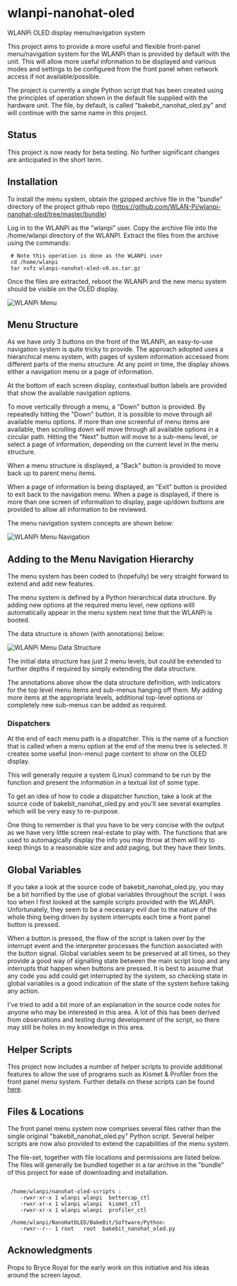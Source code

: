 # wlanpi-nanohat-oled
WLANPi OLED display menu/navigation system

This project aims to provide a more useful and flexible front-panel menu/navigation system for the WLANPi than is provided by default with the unit. This will allow more useful information to be displayed and various modes and settings to be configured from the front panel when network access if not available/possible.

The project is currently a single Python script that has been created using the principles of operation shown in the default file supplied with the hardware unit. The file, by default, is called "bakebit_nanohat_oled.py" and will continue with the same name in this project.

## Status

This project is now ready for beta testing. No further significant changes are anticipated in the short term.

## Installation

To install the menu system, obtain the gzipped archive file in the "bundle" directory of the project github repo (https://github.com/WLAN-Pi/wlanpi-nanohat-oled/tree/master/bundle)

Log in to the WLANPi as the "wlanpi" user. Copy the archive file into the /home/wlanpi directory of the WLANPI. Extract the files from the archive using the commands:

```
 # Note this operation is done as the WLANPi user
 cd /home/wlanpi
 tar xvfz wlanpi-nanohat-oled-v0.xx.tar.gz
```

Once the files are extracted, reboot the WLANPi and the new menu system should be visible on the OLED display.

![WLANPi Menu](https://github.com/WLAN-Pi/BakeBit/blob/master/Software/Python/docs/images/wlanpi_menu.jpg)

## Menu Structure

As we have only 3 buttons on the front of the WLANPi, an easy-to-use navigation system is quite tricky to provide. The approach adopted uses a hierarchical menu system, with pages of system information accessed from different parts of the menu structure. At any point in time, the display shows either a navigation menu or a page of information.

At the bottom of each screen display, contextual button labels are provided that show the available navigation options.

To move vertically through a menu, a "Down" button is provided. By repeatedly hitting the "Down" button, it is possible to move through all available menu options. If more than one screenful of menu items are available, then scrolling down will move through all available options in a circular path. Hitting the "Next" button will move to a sub-menu level, or select a page of information, depending on the current level in the menu structure.

When a menu structure is displayed, a "Back" button is provided to move back up to parent menu items. 

When a page of information is being displayed, an "Exit" button is provided to exit back to the navigation menu. When a page is displayed, if there is more than one screen of information to display, page up/down buttons are provided to allow all information to be reviewed.

The menu navigation system concepts are shown below:


![WLANPi Menu Navigation](https://github.com/WLAN-Pi/BakeBit/blob/master/Software/Python/docs/images/Navigation.png)


## Adding to the Menu Navigation Hierarchy

The menu system has been coded to (hopefully) be very straight forward to extend and add new features.

The menu system is defined by a Python hierarchical data structure. By adding new options at the required menu level, new options willl automatically appear in the menu system next time that the WLANPi is booted.

The data structure is shown (with annotations) below:


![WLANPi Menu Data Structure](https://github.com/WLAN-Pi/BakeBit/blob/master/Software/Python/docs/images/Menu_Data_Structure.png)

The initial data structure has just 2 menu levels, but could be extended to further depths if required by simply extending the data structure.

The annotations above show the data structure definition, with indicators for the top level menu items and sub-menus hanging off them. My adding more items at the appropriate levels, additional top-level options or completely new sub-menus can be added as required.

### Dispatchers

At the end of each menu path is a dispatcher. This is the name of a function that is called when a menu option at the end of the menu tree is selected. It creates some useful (non-menu) page content to show on the OLED display.

This will generally require a system (Linux) command to be run by the function and present the information in a textual list of some type. 

To get an idea of how to code a dispatcher function, take a look at the source code of bakebit_nanohat_oled.py and you'll see several examples which will be very easy to re-purpose. 

One thing to remember is that you have to be very concise with the output as we have very little screen real-estate to play with. The functions that are used to automagically display the info you may throw at them will try to keep things to a reasonable size and add paging, but they have their limits.


## Global Variables

If you take a look at the source code of bakebit_nanohat_oled.py, you may be a bit horrified by the use of global variables throughout the script. I was too when I first looked at the sample scripts provided with the WLANPi. Unfortunately, they seem to be a necessary evil due to the nature of the whole thing being driven by system interrupts each time a front panel button is pressed.

When a button is pressed, the flow of the script is taken over by the interrupt event and the interpreter processes the function associated with the button signal. Global variables seem to be preserved at all times, so they provide a good way of signalling state between the main script loop and any interrupts that happen when buttons are pressed. It is best to assume that any code you add could get interrupted by the system, so checking state in global variables is a good indication of the state of the system before taking any action.

I've tried to add a bit more of an explanation in the source code notes for anyone who may be interested in this area. A lot of this has been derived from observations and testing during development of the script, so there may still be holes in my knowledge in this area.

## Helper Scripts

This project now includes a number of helper scripts to provide additional features to allow the use of programs such as Kismet & Profiler from the front panel menu system. Further details on these scripts can be found [here](scripts/).

## Files & Locations

The front panel menu system now comprises several files rather than the single original "bakebit_nanohat_oled.py" Python script. Several helper scripts are now also provided to extend the capabilities of the menu system. 

The file-set, together with file locations and permissions are listed below. The files will generally be bundled together in a tar archive in the "bundle" of this project for ease of downloading and installation. 

```

 /home/wlanpi/nanohat-oled-scripts :
    -rwxr-xr-x 1 wlanpi wlanpi  bettercap_ctl
    -rwxr-xr-x 1 wlanpi wlanpi  kismet_ctl
    -rwxr-xr-x 1 wlanpi wlanpi  profiler_ctl

 /home/wlanpi/NanoHatOLED/BakeBit/Software/Python:
    -rwxr--r-- 1 root   root  bakebit_nanohat_oled.py

```

## Acknowledgments

Props to Bryce Royal for the early work on this initiative and his ideas around the screen layout.

